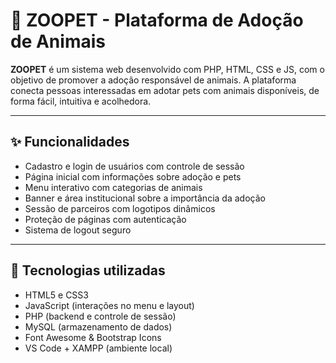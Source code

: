 # 🐾 ZOOPET - Plataforma de Adoção de Animais

**ZOOPET** é um sistema web desenvolvido com PHP, HTML, CSS e JS, com o objetivo de promover a adoção responsável de animais. A plataforma conecta pessoas interessadas em adotar pets com animais disponíveis, de forma fácil, intuitiva e acolhedora.

---

## ✨ Funcionalidades

- Cadastro e login de usuários com controle de sessão
- Página inicial com informações sobre adoção e pets
- Menu interativo com categorias de animais
- Banner e área institucional sobre a importância da adoção
- Sessão de parceiros com logotipos dinâmicos
- Proteção de páginas com autenticação
- Sistema de logout seguro

---

## 🔧 Tecnologias utilizadas

- HTML5 e CSS3
- JavaScript (interações no menu e layout)
- PHP (backend e controle de sessão)
- MySQL (armazenamento de dados)
- Font Awesome & Bootstrap Icons
- VS Code + XAMPP (ambiente local)
